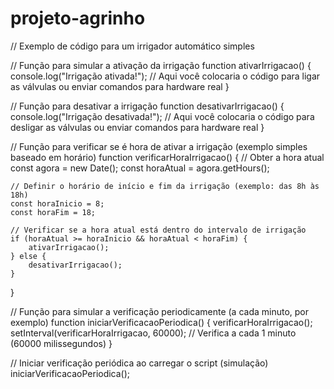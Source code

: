 # projeto-agrinho
// Exemplo de código para um irrigador automático simples

// Função para simular a ativação da irrigação
function ativarIrrigacao() {
    console.log("Irrigação ativada!");
    // Aqui você colocaria o código para ligar as válvulas ou enviar comandos para hardware real
}

// Função para desativar a irrigação
function desativarIrrigacao() {
    console.log("Irrigação desativada!");
    // Aqui você colocaria o código para desligar as válvulas ou enviar comandos para hardware real
}

// Função para verificar se é hora de ativar a irrigação (exemplo simples baseado em horário)
function verificarHoraIrrigacao() {
    // Obter a hora atual
    const agora = new Date();
    const horaAtual = agora.getHours();
    
    // Definir o horário de início e fim da irrigação (exemplo: das 8h às 18h)
    const horaInicio = 8;
    const horaFim = 18;
    
    // Verificar se a hora atual está dentro do intervalo de irrigação
    if (horaAtual >= horaInicio && horaAtual < horaFim) {
        ativarIrrigacao();
    } else {
        desativarIrrigacao();
    }
}

// Função para simular a verificação periodicamente (a cada minuto, por exemplo)
function iniciarVerificacaoPeriodica() {
    verificarHoraIrrigacao();
    setInterval(verificarHoraIrrigacao, 60000); // Verifica a cada 1 minuto (60000 milissegundos)
}

// Iniciar verificação periódica ao carregar o script (simulação)
iniciarVerificacaoPeriodica();
